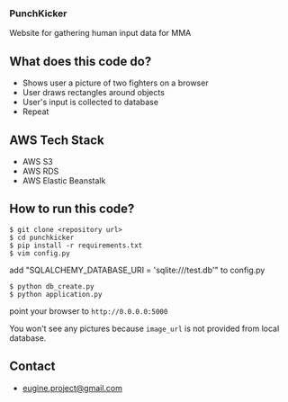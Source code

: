 ### PunchKicker

Website for gathering human input data for MMA

## What does this code do?
 - Shows user a picture of two fighters on a browser
 - User draws rectangles around objects
 - User's input is collected to database
 - Repeat

## AWS Tech Stack
 - AWS S3
 - AWS RDS
 - AWS Elastic Beanstalk
 
## How to run this code?
```
$ git clone <repository url>
$ cd punchkicker
$ pip install -r requirements.txt
$ vim config.py
```
add "SQLALCHEMY_DATABASE_URI = 'sqlite:///test.db'" to config.py
```
$ python db_create.py
$ python application.py
```
point your browser to `http://0.0.0.0:5000`

You won't see any pictures because `image_url` is not provided from local database.

## Contact
 - eugine.project@gmail.com



